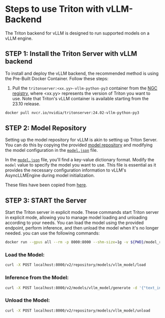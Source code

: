 # Steps to use Triton with vLLM-Backend
The Triton backend for vLLM is designed to run supported models on a vLLM engine.

## STEP 1: Install the Triton Server with vLLM backend
To install and deploy the vLLM backend, the recommended method is using the Pre-Built Docker Container. Follow these steps:

1. Pull the `tritonserver:<xx.yy>-vllm-python-py3` container from the [NGC registry](https://catalog.ngc.nvidia.com/orgs/nvidia/containers/tritonserver), where \<xx.yy\> represents the version of Triton you want to use. Note that Triton's vLLM container is available starting from the 23.10 release.
```bash
docker pull nvcr.io/nvidia/tritonserver:24.02-vllm-python-py3
```

## STEP 2: Model Repository
Setting up the model repository for vLLM is akin to setting up Triton Server. You can do this by copying the provided [model repository](./vllm_model) and modifying the model configuration in the [`model.json`](./model_repository/vllm_model/1/model.json) file.

In the [`model.json`](./model_repository/vllm_model/1/model.json) file, you'll find a key-value dictionary format. Modify the `model` value to specify the model you want to use. This file is essential as it provides the necessary configuration information to vLLM's AsyncLLMEngine during model initialization.

These files have been copied from [here](https://github.com/triton-inference-server/vllm_backend/blob/main/samples/model_repository/).


## STEP 3: START the Server
Start the Triton server in explicit mode. These commands start Triton server in explicit mode, allowing you to manage model loading and unloading according to your needs. You can load the model using the provided endpoint, perform inference, and then unload the model when it's no longer needed. you can use the following commands:

```bash
docker run --gpus all --rm -p 8000:8000 --shm-size=1g -v ${PWD}/model_repository:/models nvcr.io/nvidia/tritonserver:24.02-vllm-python-py3 bash -c "tritonserver --model-repository=/models --model-control-mode=explicit"
```
### Load the Model:
```bash
curl -X POST localhost:8000/v2/repository/models/vllm_model/load
```
### Inference from the Model:
```bash
curl -X POST localhost:8000/v2/models/vllm_model/generate -d '{"text_input": "What is Triton Inference Server?", "parameters": {"stream": false, "temperature": 0, "max_tokens": 200}}'
```
### Unload the Model:
```bash
curl -X POST localhost:8000/v2/repository/models/vllm_model/unload
```

